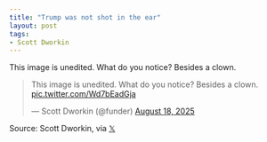 ```yaml
---
title: "Trump was not shot in the ear"
layout: post
tags:
- Scott Dworkin
---
```


This image is unedited. What do you notice? Besides a clown.

<blockquote class="twitter-tweet"><p lang="en" dir="ltr">This image is unedited. What do you notice? Besides a clown. <a href="https://t.co/Wd7bEadGja">pic.twitter.com/Wd7bEadGja</a></p>&mdash; Scott Dworkin (@funder) <a href="https://twitter.com/funder/status/1957498289932120218?ref_src=twsrc%5Etfw">August 18, 2025</a></blockquote> <script async src="https://platform.twitter.com/widgets.js" charset="utf-8"></script>

Source: Scott Dworkin, via [𝕏](https://x.com)
